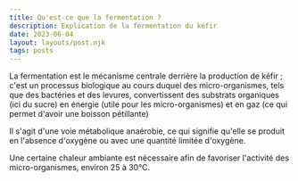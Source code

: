 ```yaml
---
title: Qu'est-ce que la fermentation ?
description: Explication de la fermentation du kéfir
date: 2023-06-04
layout: layouts/post.njk
tags: posts
---
```


La fermentation est le mécanisme centrale derrière la production de kéfir ; c'est un processus biologique au cours duquel des micro-organismes, tels que des bactéries et des levures, convertissent des substrats organiques (ici du sucre) en énergie (utile pour les micro-organismes) et en gaz (ce qui permet d'avoir une boisson pétillante)

Il s'agit d'une voie métabolique anaérobie, ce qui signifie qu'elle se produit en l'absence d'oxygène ou avec une quantité limitée d'oxygène.

Une certaine chaleur ambiante est nécessaire afin de favoriser l'activité des micro-organismes, environ 25 à 30°C.